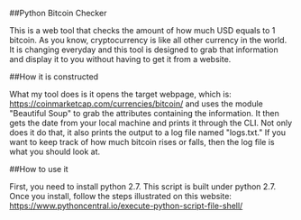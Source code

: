 ##Python Bitcoin Checker

This is a web tool that checks the amount of how much USD equals to 1 bitcoin. As you know, cryptocurrency is like all other currency in the world. It is changing everyday and this tool is designed to grab that information and display it to you without having to get it from a website.

##How it is constructed

What my tool does is it opens the target webpage, which is: https://coinmarketcap.com/currencies/bitcoin/ and uses the module "Beautiful Soup" to grab the attributes containing the information. It then gets the date from your local machine and prints it through the CLI. Not only does it do that, it also prints the output to a log file named "logs.txt." If you want to keep track of how much bitcoin rises or falls, then the log file is what you should look at.

##How to use it

First, you need to install python 2.7. This script is built under python 2.7. Once you install, follow the steps illustrated on this website: https://www.pythoncentral.io/execute-python-script-file-shell/
